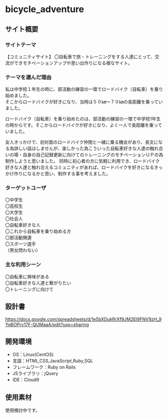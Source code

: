 # bicycle_adventure



## サイト概要


### サイトテーマ
【コミュニティサイト】
〇自転車で旅・トレーニングをする人達にとって、交流ができモチベーションアップや思い出作りになる様なサイト。

### テーマを選んだ理由
私は中学校１年生の時に、部活動の練習の一環でロードバイク（自転車）を乗り始めました。</br>
そこからロードバイクが好きになり、当時は５０㎞～７０㎞の長距離を乗っていました。</br>


ロードバイク（自転車）を乗り始めたのは、部活動の練習の一環で中学校1年生の時からです。そこからロードバイクが好きになり、よく一人で長距離を乗っていました。

友人きっかけで、初対面のロードバイク仲間と一緒に乗る機会があり、長文になる為詳しい話はしませんが、楽しかった為こういった自転車好きな人達の触れ合いの場・自身の自己記録更新に向けてのトレーニングのモチベーションＵＰの為制作しようと思いました。
同時に初心者の方に気軽に利用でき、ロードバイク好きな人達と触れ合えるコミュニティがあれば、ロードバイクを好きになるきっかけ作りになるかと思い、制作する事を考えました。

### ターゲットユーザ
〇中学生</br>
〇高校生</br>
〇大学生</br>
〇社会人</br>
〇自転車好きな人</br>
〇これから自転車を乗り始める方</br>
〇部活動関連</br>
〇スポーツ選手</br>
（男女問わない）

### 主な利用シーン
〇自転車に興味がある</br>
〇自転車好きな人達と繋がりたい</br>
〇トレーニングに向けて

## 設計書
https://docs.google.com/spreadsheets/d/1e5bXDukRrXf9JM2El9FNV9zH_9YqBOPrv17F-QUMaaA/edit?usp=sharing

## 開発環境
- OS：Linux(CentOS)
- 言語：HTML,CSS,JavaScript,Ruby,SQL
- フレームワーク：Ruby on Rails
- JSライブラリ：jQuery
- IDE：Cloud9

## 使用素材
使用検討中です。

<!-- 
外部サービスの画像素材・音声素材を使用した場合は、必ずサービス名とURLを明記してください。
使用しない場合は、使用素材の項目をREADMEから削除してください。
-->